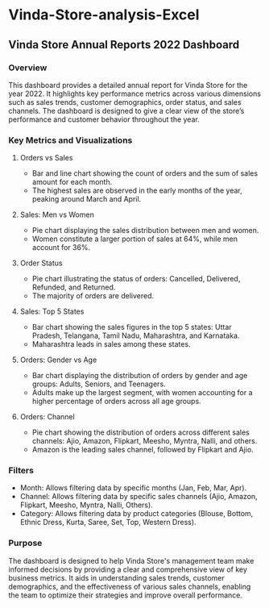 # Vinda-Store-analysis-Excel

## Vinda Store Annual Reports 2022 Dashboard

### Overview
This dashboard provides a detailed annual report for Vinda Store for the year 2022. It highlights key performance metrics across various dimensions such as sales trends, customer demographics, order status, and sales channels. The dashboard is designed to give a clear view of the store’s performance and customer behavior throughout the year.

### Key Metrics and Visualizations
1. Orders vs Sales
   - Bar and line chart showing the count of orders and the sum of sales amount for each month.
   - The highest sales are observed in the early months of the year, peaking around March and April.

2. Sales: Men vs Women
   - Pie chart displaying the sales distribution between men and women.
   - Women constitute a larger portion of sales at 64%, while men account for 36%.

3. Order Status
   - Pie chart illustrating the status of orders: Cancelled, Delivered, Refunded, and Returned.
   - The majority of orders are delivered.

4. Sales: Top 5 States
   - Bar chart showing the sales figures in the top 5 states: Uttar Pradesh, Telangana, Tamil Nadu, Maharashtra, and Karnataka.
   - Maharashtra leads in sales among these states.

5. Orders: Gender vs Age
   - Bar chart displaying the distribution of orders by gender and age groups: Adults, Seniors, and Teenagers.
   - Adults make up the largest segment, with women accounting for a higher percentage of orders across all age groups.

6. Orders: Channel
   - Pie chart showing the distribution of orders across different sales channels: Ajio, Amazon, Flipkart, Meesho, Myntra, Nalli, and others.
   - Amazon is the leading sales channel, followed by Flipkart and Ajio.

### Filters
- Month: Allows filtering data by specific months (Jan, Feb, Mar, Apr).
- Channel: Allows filtering data by specific sales channels (Ajio, Amazon, Flipkart, Meesho, Myntra, Nalli, Others).
- Category: Allows filtering data by product categories (Blouse, Bottom, Ethnic Dress, Kurta, Saree, Set, Top, Western Dress).

### Purpose
The dashboard is designed to help Vinda Store's management team make informed decisions by providing a clear and comprehensive view of key business metrics. It aids in understanding sales trends, customer demographics, and the effectiveness of various sales channels, enabling the team to optimize their strategies and improve overall performance.
